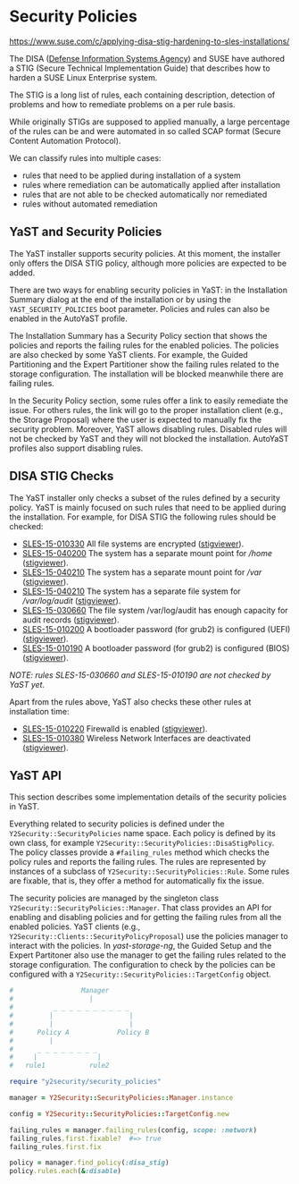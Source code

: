 # Security Policies

https://www.suse.com/c/applying-disa-stig-hardening-to-sles-installations/

The DISA ([Defense Information Systems Agency](https://disa.mil)) and SUSE have authored a STIG
(Secure Technical Implementation Guide) that describes how to harden a SUSE Linux Enterprise system.

The STIG is a long list of rules, each containing description, detection of problems and how to
remediate problems on a per rule basis.

While originally STIGs are supposed to applied manually, a large percentage of the rules can be and
were automated in so called SCAP format (Secure Content Automation Protocol).

We can classify rules into multiple cases:

* rules that need to be applied during installation of a system
* rules where remediation can be automatically applied after installation
* rules that are not able to be checked automatically nor remediated
* rules without automated remediation

## YaST and Security Policies

The YaST installer supports security policies. At this moment, the installer only offers the DISA
STIG policy, although more policies are expected to be added.

There are two ways for enabling security policies in YaST: in the Installation Summary dialog at
the end of the installation or by using the `YAST_SECURITY_POLICIES` boot parameter. Policies and
rules can also be enabled in the AutoYaST profile.

The Installation Summary has a Security Policy section that shows the policies and reports the
failing rules for the enabled policies. The policies are also checked by some YaST clients. For
example, the Guided Partitioning and the Expert Partitioner show the failing rules related to the
storage configuration. The installation will be blocked meanwhile there are failing rules.

In the Security Policy section, some rules offer a link to easily remediate the issue. For others
rules, the link will go to the proper installation client (e.g., the Storage Proposal) where the
user is expected to manually fix the security problem. Moreover, YaST allows disabling rules.
Disabled rules will not be checked by YaST and they will not blocked the installation. AutoYaST
profiles also support disabling rules.

## DISA STIG Checks

The YaST installer only checks a subset of the rules defined by a security policy. YaST is mainly
focused on such rules that need to be applied during the installation. For example, for DISA STIG
the following rules should be checked:

* [SLES-15-010330](http://static.open-scap.org/ssg-guides/ssg-sle15-guide-stig.html#xccdf_org.ssgproject.content_rule_encrypt_partitions]) All file systems are encrypted ([stigviewer](https://www.stigviewer.com/stig/suse_linux_enterprise_server_15/2022-06-06/finding/V-234831)).
* [SLES-15-040200](http://static.open-scap.org/ssg-guides/ssg-sle15-guide-stig.html#xccdf_org.ssgproject.content_rule_partition_for_home) The system has a separate mount point for */home* ([stigviewer](https://www.stigviewer.com/stig/suse_linux_enterprise_server_15/2021-03-04/finding/V-235004)).
* [SLES-15-040210](http://static.open-scap.org/ssg-guides/ssg-sle15-guide-stig.html#xccdf_org.ssgproject.content_rule_partition_for_var) The system has a separate mount point for */var* ([stigviewer](https://www.stigviewer.com/stig/suse_linux_enterprise_server_15/2021-06-14/finding/V-235005)).
* [SLES-15-040210](http://static.open-scap.org/ssg-guides/ssg-sle15-guide-stig.html#xccdf_org.ssgproject.content_rule_partition_for_var_log_audit) The system has a separate file system for */var/log/audit* ([stigviewer](https://www.stigviewer.com/stig/suse_linux_enterprise_server_15/2022-06-06/finding/V-234980)).
* [SLES-15-030660](http://static.open-scap.org/ssg-guides/ssg-sle15-guide-stig.html#xccdf_org.ssgproject.content_rule_auditd_audispd_configure_sufficiently_large_partition) The file system /var/log/audit has enough capacity for audit records ([stigviewer](https://www.stigviewer.com/stig/suse_linux_enterprise_server_15/2022-06-06/finding/V-234965)).
* [SLES-15-010200](http://static.open-scap.org/ssg-guides/ssg-sle15-guide-stig.html#xccdf_org.ssgproject.content_group_uefi) A bootloader password (for grub2) is configured (UEFI) ([stigviewer](https://www.stigviewer.com/stig/suse_linux_enterprise_server_15/2021-11-30/finding/V-234820)).
* [SLES-15-010190](http://static.open-scap.org/ssg-guides/ssg-sle15-guide-stig.html#xccdf_org.ssgproject.content_group_non-uefi) A bootloader password (for grub2) is configured (BIOS) ([stigviewer](https://www.stigviewer.com/stig/suse_linux_enterprise_server_15/2022-02-11/finding/V-234819)).

*NOTE: rules SLES-15-030660 and SLES-15-010190 are not checked by YaST yet.*

Apart from the rules above, YaST also checks these other rules at installation time:

* [SLES-15-010220](http://static.open-scap.org/ssg-guides/ssg-sle15-guide-stig.html#xccdf_org.ssgproject.content_rule_service_firewalld_enabled) Firewalld is enabled ([stigviewer](https://www.stigviewer.com/stig/suse_linux_enterprise_server_15/2021-11-30/finding/V-234821)).
* [SLES-15-010380](http://static.open-scap.org/ssg-guides/ssg-sle15-guide-stig.html#xccdf_org.ssgproject.content_rule_wireless_disable_interfaces) Wireless Network Interfaces are deactivated ([stigviewer](https://www.stigviewer.com/stig/suse_linux_enterprise_server_15/2021-11-30/finding/V-234847)).


## YaST API

This section describes some implementation details of the security policies in YaST.

Everything related to security policies is defined under the `Y2Security::SecurityPolicies`
name space. Each policy is defined by its own class, for example
`Y2Security::SecurityPolicies::DisaStigPolicy`. The policy classes provide a `#failing_rules` method
which checks the policy rules and reports the failing rules. The rules are represented by instances
of a subclass of `Y2Security::SecurityPolicies::Rule`. Some rules are fixable, that is, they offer
a method for automatically fix the issue.

The security policies are managed by the singleton class `Y2Security::SecurityPolicies::Manager`.
That class provides an API for enabling and disabling policies and for getting the failing rules
from all the enabled policies. YaST clients (e.g., `Y2Security::Clients::SecurityPolicyProposal`)
use the policies manager to interact with the policies. In *yast-storage-ng*, the Guided Setup and
the Expert Partitoner also use the manager to get the failing rules related to the storage
configuration. The configuration to check by the policies can be configured with a
`Y2Security::SecurityPolicies::TargetConfig` object.

~~~ruby
#                 Manager
#                   |
#          _ _ _ _ _ _ _ _ _ _
#         |                   |
#         |                   |
#      Policy A            Policy B
#         |
#      _ _ _ _ _ _ _ _
#     |               |
#   rule1           rule2

require "y2security/security_policies"

manager = Y2Security::SecurityPolicies::Manager.instance

config = Y2Security::SecurityPolicies::TargetConfig.new

failing_rules = manager.failing_rules(config, scope: :network)
failing_rules.first.fixable?  #=> true
failing_rules.first.fix

policy = manager.find_policy(:disa_stig)
policy.rules.each(&:disable)
~~~
